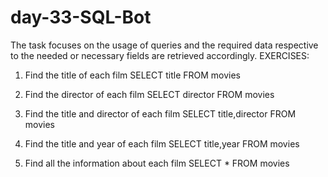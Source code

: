 # day-33-SQL-Bot
The task focuses on the usage of queries and the required data respective to the needed or necessary fields are retrieved accordingly.
EXERCISES:
  1. Find the title of each film
     SELECT title FROM movies

  2. Find the director of each film
     SELECT director FROM movies

  3. Find the title and director of each film
     SELECT title,director FROM movies

  4. Find the title and year of each film
     SELECT title,year FROM movies

  5. Find all the information about each film
     SELECT * FROM movies
